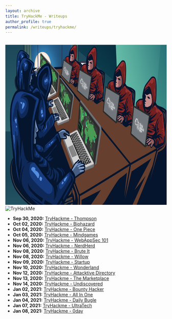 ```yaml
---
layout: archive
title: TryHackMe - Writeups
author_profile: true
permalink: /writeups/tryhackme/
---
```


<br>
<img src="/assets/images/thm-image.png" height="500" width="900">

<img src="https://tryhackme-badges.s3.amazonaws.com/bvr0n.png" alt="TryHackMe" class="centre">

<br>

- **Sep 30, 2020:** [TryHackme - Thompson](../_posts/thm/2020-09-30-thompson.md)
- **Oct 02, 2020:** [TryHackme - Biohazard](../_posts/thm/2020-10-02-biohazard.md)
- **Oct 04, 2020:** [TryHackme - One Piece](../_posts/thm/2020-10-04-one_piece.md)
- **Oct 05, 2020:** [TryHackme - Mindgames](../_posts/thm/2020-10-05-mindgames.md)
- **Nov 06, 2020:** [TryHackme - WebAppSec 101](../_posts/thm/2020-11-11-webappsec_101.md)
- **Nov 06, 2020:** [TryHackme - NerdHerd](../_posts/thm/2020-11-06-nerdherd.md)
- **Nov 08, 2020:** [TryHackme - Brute It](../_posts/thm/2020-11-08-brute_it.md)
- **Nov 08, 2020:** [TryHackme - Willow](../_posts/thm/2020-11-08-willow.md)
- **Nov 09, 2020:** [TryHackme - Startup](../_posts/thm/2020-11-09-startup.md)
- **Nov 10, 2020:** [TryHackme - Wonderland](../_posts/thm/2020-11-10-wonderland.md)
- **Nov 12, 2020:** [TryHackme - Attacktive Directory](../_posts/thm/2020-11-12-attacktivedir.md)
- **Nov 13, 2020:** [TryHackme - The Marketplace](../_posts/thm/2020-11-13-marketplace.md)
- **Nov 14, 2020:** [TryHackme - Undiscovered](../_posts/thm/2020-11-14-undiscovered.md)
- **Jan 02, 2021:** [TryHackme - Bounty Hacker](../_posts/thm/2021-01-02-bounty_hacker.md)
- **Jan 03, 2021:** [TryHackme - All In One](../_posts/thm/2021-01-03-all_in_one.md)
- **Jan 04, 2021:** [TryHackme - Daily Bugle](../_posts/thm/2021-01-04-dailybugle.md)
- **Jan 07, 2021:** [TryHackme - UltraTech](../_posts/thm/2021-07-01-ultratech.md)
- **Jan 08, 2021:** [TryHackme - 0day](../_posts/thm/2021-01-08-0day.md)
